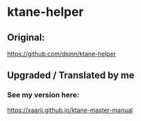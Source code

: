 # ktane-helper
## Original:
https://github.com/dsinn/ktane-helper

## Upgraded / Translated by me
### See my version here:
https://xaarii.github.io/ktane-master-manual
